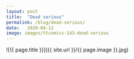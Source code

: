 ```yaml
---
layout: post
title:  "Dead serious"
permalink: /blog/dead-serious/
date:   2020-04-12
image: images/ttcomics-143-dead-serious
---
```

![{{ page.title }}]({{ site.url }}/{{ page.image }}.jpg)
